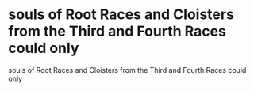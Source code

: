 # souls of Root Races and Cloisters from the Third and Fourth Races could only

souls of Root Races and Cloisters from the Third and Fourth Races could only